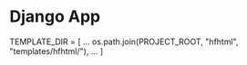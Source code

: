 Django App
==============
TEMPLATE_DIR = [
    ...
    os.path.join(PROJECT_ROOT, "hfhtml", "templates/hfhtml/"),
    ...
]

